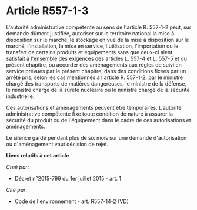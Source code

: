 # Article R557-1-3

L'autorité administrative compétente au sens de l'article R. 557-1-2 peut, sur demande dûment justifiée, autoriser sur le
territoire national la mise à disposition sur le marché, le stockage en vue de la mise à disposition sur le marché,
l'installation, la mise en service, l'utilisation, l'importation ou le transfert de certains produits et équipements sans que
ceux-ci aient satisfait à l'ensemble des exigences des articles L. 557-4 et L. 557-5 et du présent chapitre, ou accorder des
aménagements aux règles de suivi en service prévues par le présent chapitre, dans des conditions fixées par un arrêté pris,
selon les cas mentionnés à l'article R. 557-1-2, par le ministre chargé des transports de matières dangereuses, le ministre
de la défense, le ministre chargé de la sûreté nucléaire ou le ministre chargé de la sécurité industrielle. 

Ces autorisations et aménagements peuvent être temporaires. L'autorité administrative compétente fixe toute condition de
nature à assurer la sécurité du produit ou de l'équipement dans le cadre de ces autorisations et aménagements. 

Le silence gardé pendant plus de six mois sur une demande d'autorisation ou d'aménagement vaut décision de rejet.

**Liens relatifs à cet article**

_Créé par_:

  - Décret n°2015-799 du 1er juillet 2015 - art. 1

_Cité par_:

  - Code de l'environnement - art. R557-14-2 (VD)
